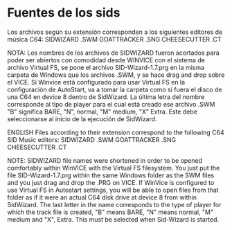 # Fuentes de los sids
Los archivos según su extensión corresponden a los siguientes editores de música C64:
SIDWIZARD .SWM
GOATTRACKER .SNG
CHEESECUTTER .CT

NOTA: Los nombres de los archivos de SIDWIZARD fueron acortados para poder ser abiertos con comodidad desde WINVICE con el sistema de archivo Virtual FS, se pone el archivo SID-Wizard-1.7.prg en la misma carpeta de Windows que los archivos .SWM, y se hace drag and drop sobre el VICE. Si Winvice está configurado para usar Virtual FS en la configuración de AutoStart, va a tomar la carpeta como si fuera el disco de una C64 en device 8 dentro de SidWizard.
La última letra del nombre corresponde al tipo de player para el cual está creado ese archivo .SWM "B" significa BARE, "N", normal, "M" medium, "X" Extra. Este debe seleccionarse al inicio de la ejecución de SidWizard.

ENGLISH
Files according to their extension correspond to the following C64 SID Music editors:
SIDWIZARD .SWM
GOATTRACKER .SNG
CHEESECUTTER .CT

NOTE: SIDWIZARD file names were shortened in order to be opened comfortably within WinVICE with the Virtual FS filesystem. You just put the file SID-Wizard-1.7.prg within the same Windows folder as the SWM files and you just drag and drop the .PRG on VICE. If WinVice is configured to use Virtual FS in Autostart settings, you will be able to open files from that folder as if it were an actual C64 disk drive at device 8 from within SidWizard.
The last letter in the name corresponds to the type of player for which the track file is created, "B" means BARE, "N" means normal, "M" medium and "X", Extra. This must be selected when Sid-Wizard is started.
